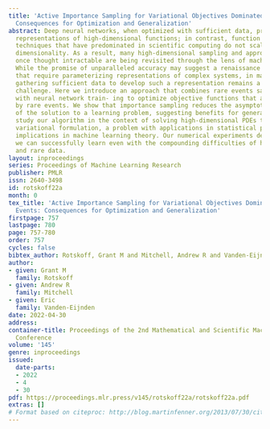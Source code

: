 ```yaml
---
title: 'Active Importance Sampling for Variational Objectives Dominated by Rare Events:
  Consequences for Optimization and Generalization'
abstract: Deep neural networks, when optimized with sufficient data, provide accurate
  representations of high-dimensional functions; in contrast, function approximation
  techniques that have predominated in scientific computing do not scale well with
  dimensionality. As a result, many high-dimensional sampling and approximation problems
  once thought intractable are being revisited through the lens of machine learning.
  While the promise of unparalleled accuracy may suggest a renaissance for applications
  that require parameterizing representations of complex systems, in many applications
  gathering sufficient data to develop such a representation remains a significant
  challenge. Here we introduce an approach that combines rare events sampling techniques
  with neural network train- ing to optimize objective functions that are dominated
  by rare events. We show that importance sampling reduces the asymptotic variance
  of the solution to a learning problem, suggesting benefits for generalization. We
  study our algorithm in the context of solving high-dimensional PDEs that admit a
  variational formulation, a problem with applications in statistical physics and
  implications in machine learning theory. Our numerical experiments demonstrate that
  we can successfully learn even with the compounding difficulties of high-dimension
  and rare data.
layout: inproceedings
series: Proceedings of Machine Learning Research
publisher: PMLR
issn: 2640-3498
id: rotskoff22a
month: 0
tex_title: 'Active Importance Sampling for Variational Objectives Dominated by Rare
  Events: Consequences for Optimization and Generalization'
firstpage: 757
lastpage: 780
page: 757-780
order: 757
cycles: false
bibtex_author: Rotskoff, Grant M and Mitchell, Andrew R and Vanden-Eijnden, Eric
author:
- given: Grant M
  family: Rotskoff
- given: Andrew R
  family: Mitchell
- given: Eric
  family: Vanden-Eijnden
date: 2022-04-30
address:
container-title: Proceedings of the 2nd Mathematical and Scientific Machine Learning
  Conference
volume: '145'
genre: inproceedings
issued:
  date-parts:
  - 2022
  - 4
  - 30
pdf: https://proceedings.mlr.press/v145/rotskoff22a/rotskoff22a.pdf
extras: []
# Format based on citeproc: http://blog.martinfenner.org/2013/07/30/citeproc-yaml-for-bibliographies/
---
```

